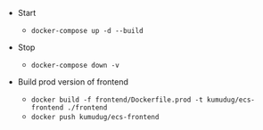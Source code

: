 * Start
   - `docker-compose up -d --build`
* Stop
   - `docker-compose down -v`

* Build prod version of frontend

   - `docker build -f frontend/Dockerfile.prod -t kumudug/ecs-frontend ./frontend`
   - `docker push kumudug/ecs-frontend`